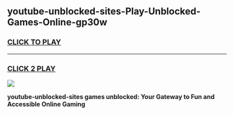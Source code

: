 
## youtube-unblocked-sites-Play-Unblocked-Games-Online-gp30w
<h3>
<a href="https://premium76.site?title=youtube-unblocked-sites&ref=25A">CLICK TO PLAY</a></h3>
<hr>

<h3>
<a href="https://premium76.site?title=youtube-unblocked-sites&ref=25A">CLICK 2 PLAY</a>
  
</h3>

<a href="https://premium76.site?title=youtube-unblocked-sites&ref=25A"><img src="https://clearcache.store/games.png"></a>


**youtube-unblocked-sites games unblocked: Your Gateway to Fun and Accessible Online Gaming**
